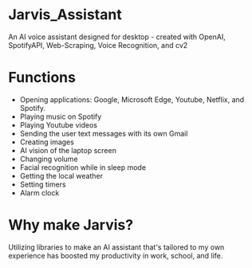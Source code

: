# Jarvis_Assistant
An AI voice assistant designed for desktop - created with OpenAI, SpotifyAPI, Web-Scraping, Voice Recognition, and cv2

# Functions
- Opening applications: Google, Microsoft Edge, Youtube, Netflix, and Spotify.
- Playing music on Spotify
- Playing Youtube videos
- Sending the user text messages with its own Gmail
- Creating images
- AI vision of the laptop screen
- Changing volume
- Facial recognition while in sleep mode
- Getting the local weather
- Setting timers
- Alarm clock

# Why make Jarvis?
Utilizing libraries to make an AI assistant that's tailored to my own experience has boosted my productivity in work, school, and life.
